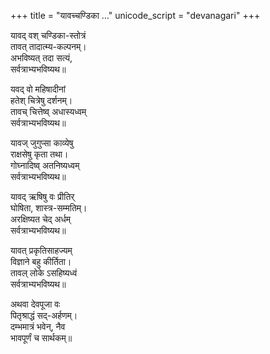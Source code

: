+++
title = "यावच्चण्डिका …"
unicode_script = "devanagari"
+++

यावद् वश् चण्डिका-स्तोत्रं  
तावत् तादात्म्य-कल्पनम्।  
अभविष्यत् तदा सत्यं,  
सर्वत्राभ्यभविष्यथ॥

यवद् वो महिषादीनां  
हतेश् चित्रेषु दर्शनम्।  
तावच् चित्तेष्व् अधास्यध्वम्  
सर्वत्राभ्यभविष्यथ॥

यावज् जुगुप्सा काव्येषु  
राक्षसेषु कृता तथा।  
गोघ्नादिष्व् अतनिष्यध्वम्  
सर्वत्राभ्यभविष्यथ॥

यावद् ऋषिषु वः प्रीतिर्  
घोषिता, शास्त्र-सम्मतिम्।  
अरक्षिष्यत चेद् अर्धम्  
सर्वत्राभ्यभविष्यथ॥

यावत् प्रकृतिसाहज्यम्  
विज्ञाने बहु कीर्तिता।  
तावल् लोके ऽसहिष्यध्वं  
सर्वत्राभ्यभविष्यथ॥

अथवा देवपूजा वः  
पितृश्राद्धं सद्-अर्हणम्।  
दम्भमात्रं भवेन्, नैव  
भावपूर्णं च सार्थकम्॥